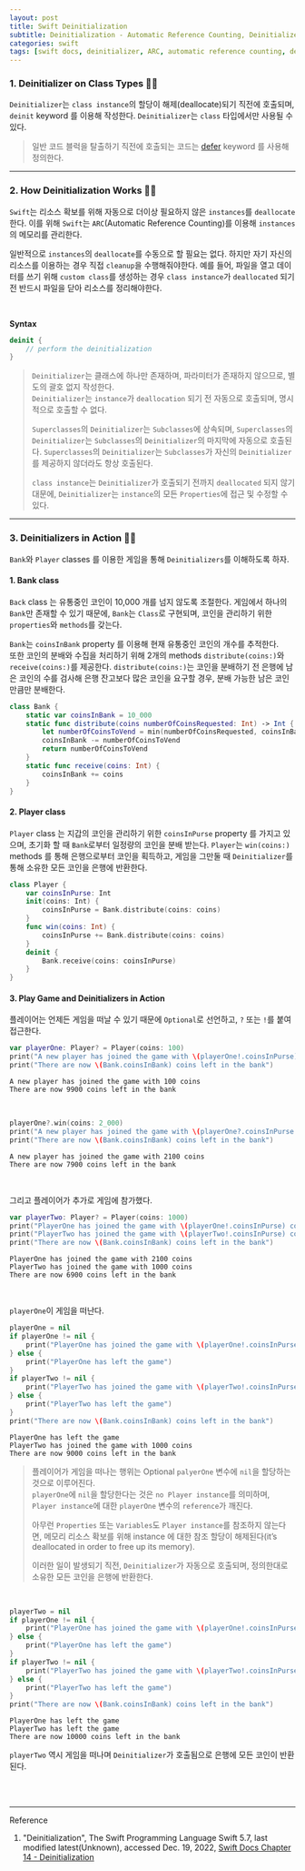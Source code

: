 ```yaml
---
layout: post
title: Swift Deinitialization
subtitle: Deinitialization - Automatic Reference Counting, Deinitializers in Action
categories: swift
tags: [swift docs, deinitializer, ARC, automatic reference counting, deinitializers]
---
```


### 1. Deinitializer on Class Types 👩‍💻

`Deinitializer`는 `class instance`의 할당이 해제(deallocate)되기 직전에 호출되며, `deinit` keyword 를 이용해 작성한다. 
`Deinitializer`는 `class` 타입에서만 사용될 수 있다.

> 일반 코드 블럭을 탈출하기 직전에 호출되는 코드는 [defer][Specifying Cleanup Actions] keyword 를 사용해 정의한다.

[Specifying Cleanup Actions]:/swift/2022/12/22/error-handling.html#h-3-specifying-cleanup-actions-

---

### 2. How Deinitialization Works 👩‍💻

`Swift`는 리소스 확보를 위해 자동으로 더이상 필요하지 않은 `instances`를 `deallocate`한다. 이를 위해 `Swift`는 
`ARC`(Automatic Reference Counting)를 이용해 `instances`의 메모리를 관리한다.

일반적으로 `instances`의 `deallocate`를 수동으로 할 필요는 없다. 하지만 자기 자신의 리소스를 이용하는 경우 직접 `cleanup`을 
수행해줘야한다. 예를 들어, 파일을 열고 데이터를 쓰기 위해 `custom class`를 생성하는 경우 `class instance`가 `deallocated` 되기 
전 반드시 파일을 닫아 리소스를 정리해야한다.

<br>

__Syntax__

```swift
deinit {
    // perform the deinitialization
}
```

> `Deinitializer`는 클래스에 하나만 존재하며, 파라미터가 존재하지 않으므로, 별도의 괄호 없지 작성한다.  
> `Deinitializer`는 `instance`가 `deallocation` 되기 전 자동으로 호출되며, 명시적으로 호출할 수 없다.
> 
> `Superclasses`의 `Deinitializer`는 `Subclasses`에 상속되며, `Superclasses`의 `Deinitializer`는 `Subclasses`의 
> `Deinitializer`의 마지막에 자동으로 호출된다. `Superclasses`의 `Deinitializer`는 `Subclasses`가 자신의 `Deinitializer`를 
> 제공하지 않더라도 항상 호출된다.
> 
> `class instance`는 `Deinitializer`가 호출되기 전까지 `deallocated` 되지 않기 대문에, `Deinitializer`는 
> `instance`의 모든 `Properties`에 접근 및 수정할 수 있다.

---

### 3. Deinitializers in Action 👩‍💻

`Bank`와 `Player` classes 를 이용한 게임을 통해 `Deinitializers`를 이해하도록 하자.

#### 1. Bank class

`Back` class 는 유통중인 코인이 10,000 개를 넘지 않도록 조절한다. 게임에서 하나의 `Bank`만 존재할 수 있기 때문에, `Bank`는 
`Class`로 구현되며, 코인을 관리하기 위한 `properties`와 `methods`를 갖는다.

`Bank`는 `coinsInBank` property 를 이용해 현재 유통중인 코인의 개수를 추적한다.  
또한 코인의 분배와 수집을 처리하기 위해 2개의 methods `distribute(coins:)`와 `receive(coins:)`를 제공한다. 
`distribute(coins:)`는 코인을 분배하기 전 은행에 남은 코인의 수를 검사해 은행 잔고보다 많은 코인을 요구할 경우, 
분배 가능한 남은 코인 만큼만 분배한다.

```swift
class Bank {
    static var coinsInBank = 10_000
    static func distribute(coins numberOfCoinsRequested: Int) -> Int {
        let numberOfCoinsToVend = min(numberOfCoinsRequested, coinsInBank)
        coinsInBank -= numberOfCoinsToVend
        return numberOfCoinsToVend
    }
    static func receive(coins: Int) {
        coinsInBank += coins
    }
}
```

#### 2. Player class

`Player` class 는 지갑의 코인을 관리하기 위한 `coinsInPurse` property 를 가지고 있으며, 초기화 할 때 `Bank`로부터 
일정량의 코인을 분배 받는다. `Player`는 `win(coins:)` methods 를 통해 은행으로부터 코인을 획득하고, 게임을 그만둘 때 
`Deinitializer`를 통해 소유한 모든 코인을 은행에 반환한다.

```swift
class Player {
    var coinsInPurse: Int
    init(coins: Int) {
        coinsInPurse = Bank.distribute(coins: coins)
    }
    func win(coins: Int) {
        coinsInPurse += Bank.distribute(coins: coins)
    }
    deinit {
        Bank.receive(coins: coinsInPurse)
    }
}
```

#### 3. Play Game and Deinitializers in Action

플레이어는 언제든 게임을 떠날 수 있기 때문에 `Optional`로 선언하고, `?` 또는 `!`를 붙여 접근한다.

```swift
var playerOne: Player? = Player(coins: 100)
print("A new player has joined the game with \(playerOne!.coinsInPurse) coins")
print("There are now \(Bank.coinsInBank) coins left in the bank")
```

```console
A new player has joined the game with 100 coins
There are now 9900 coins left in the bank
```

<br>

```swift
playerOne?.win(coins: 2_000)
print("A new player has joined the game with \(playerOne?.coinsInPurse ?? 0) coins")
print("There are now \(Bank.coinsInBank) coins left in the bank")
```

```console
A new player has joined the game with 2100 coins
There are now 7900 coins left in the bank
```

<br>

그리고 플레이어가 추가로 게임에 참가했다.

```swift
var playerTwo: Player? = Player(coins: 1000)
print("PlayerOne has joined the game with \(playerOne!.coinsInPurse) coins")
print("PlayerTwo has joined the game with \(playerTwo!.coinsInPurse) coins")
print("There are now \(Bank.coinsInBank) coins left in the bank")
```

```console
PlayerOne has joined the game with 2100 coins
PlayerTwo has joined the game with 1000 coins
There are now 6900 coins left in the bank
```

<br>

`playerOne`이 게임을 떠난다.

```swift
playerOne = nil
if playerOne != nil {
    print("PlayerOne has joined the game with \(playerOne!.coinsInPurse) coins")
} else {
    print("PlayerOne has left the game")
}
if playerTwo != nil {
    print("PlayerTwo has joined the game with \(playerTwo!.coinsInPurse) coins")
} else {
    print("PlayerTwo has left the game")
}
print("There are now \(Bank.coinsInBank) coins left in the bank")
```

```console
PlayerOne has left the game
PlayerTwo has joined the game with 1000 coins
There are now 9000 coins left in the bank
```

> 플레이어가 게임을 떠나는 행위는 Optional `palyerOne` 변수에 `nil`을 할당하는 것으로 이루어진다.  
> `playerOne`에 `nil`을 할당한다는 것은 `no Player instance`를 의미하며, `Player instance`에 대한 `playerOne` 변수의 
> `reference`가 깨진다.
> 
> 아무런 `Properties` 또는 `Variables`도 `Player instance`를 참조하지 않는다면, 메모리 리소스 확보를 위해 
> instance 에 대한 참조 할당이 해제된다(it’s deallocated in order to free up its memory).
> 
> 이러한 일이 발생되기 직전, `Deinitializer`가 자동으로 호출되며, 정의한대로 소유한 모든 코인을 은행에 반환한다.

<br>

```swift
playerTwo = nil
if playerOne != nil {
    print("PlayerOne has joined the game with \(playerOne!.coinsInPurse) coins")
} else {
    print("PlayerOne has left the game")
}
if playerTwo != nil {
    print("PlayerTwo has joined the game with \(playerTwo!.coinsInPurse) coins")
} else {
    print("PlayerTwo has left the game")
}
print("There are now \(Bank.coinsInBank) coins left in the bank")
```

```console
PlayerOne has left the game
PlayerTwo has left the game
There are now 10000 coins left in the bank
```

`playerTwo` 역시 게임을 떠나며 `Deinitializer`가 호출됨으로 은행에 모든 코인이 반환된다.


<br><br>

---
Reference

1. "Deinitialization", The Swift Programming Language Swift 5.7, last modified latest(Unknown), accessed Dec. 19, 2022, [Swift Docs Chapter 14 - Deinitialization](https://docs.swift.org/swift-book/LanguageGuide/Deinitialization.html)
